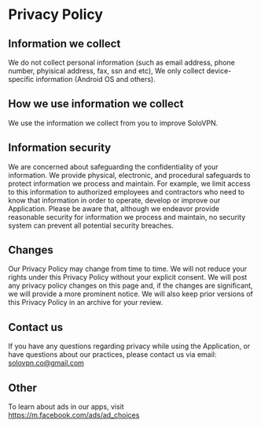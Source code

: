 #  Privacy Policy

##  Information we collect

We do not collect personal information (such as email address, phone number,
phyisical address, fax, ssn and etc), We only collect device-specific
information (Android OS and others).

##  How we use information we collect

We use the information we collect from you to improve SoloVPN.

##  Information security

We are concerned about safeguarding the confidentiality of your information.
We provide physical, electronic, and procedural safeguards to protect
information we process and maintain. For example, we limit access to this
information to authorized employees and contractors who need to know that
information in order to operate, develop or improve our Application. Please be
aware that, although we endeavor provide reasonable security for information
we process and maintain, no security system can prevent all potential security
breaches.

##  Changes

Our Privacy Policy may change from time to time. We will not reduce your
rights under this Privacy Policy without your explicit consent. We will post
any privacy policy changes on this page and, if the changes are significant,
we will provide a more prominent notice. We will also keep prior versions of
this Privacy Policy in an archive for your review.

##  Contact us

If you have any questions regarding privacy while using the Application, or
have questions about our practices, please contact us via email:
solovpn.co@gmail.com

##  Other

To learn about ads in our apps, visit https://m.facebook.com/ads/ad_choices

